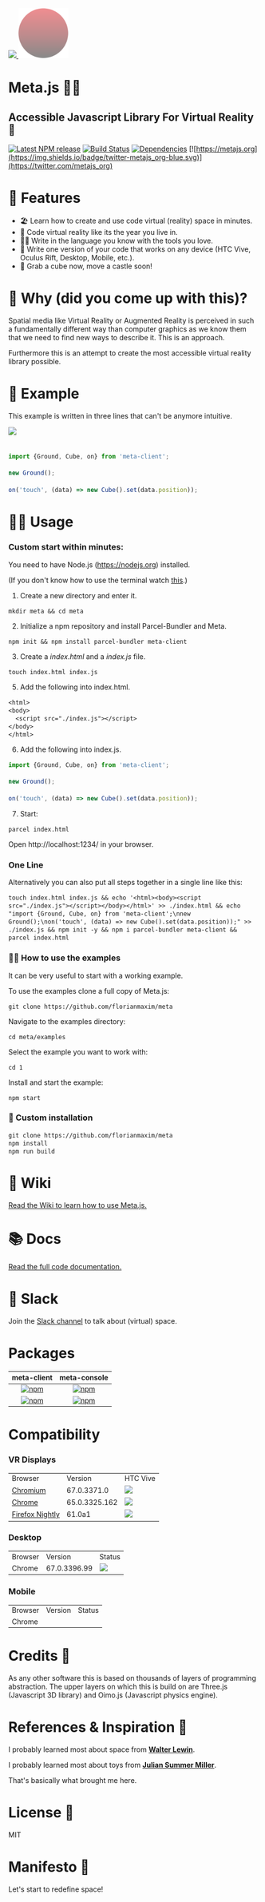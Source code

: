 [dependencies-badge]: https://img.shields.io/david/florianmaxim/meta.svg
[dependencies-badge-url]: https://david-dm.org/florianmaxim/meta

[npm-badge]: https://img.shields.io/npm/v/meta-client.svg
[npm-badge-url]: https://www.npmjs.com/package/meta-client

<a href="https://badges.gitter.im/florianmaxim/meta.png">
<img src="https://badges.gitter.im/gitterHQ/gitter.png"/>
</a>

<img src="resources/logo.png" width="100" height="100"/>

# Meta.js 👩‍🚀
## Accessible Javascript Library For Virtual Reality 🚀

[![Latest NPM release][npm-badge]][npm-badge-url] [![Build Status](https://travis-ci.org/florianmaxim/Meta.svg?branch=master)](https://travis-ci.org/florianmaxim/Meta) [![Dependencies][dependencies-badge]][dependencies-badge-url] [![https://metajs.org](https://img.shields.io/badge/twitter-metajs_org-blue.svg)](https://twitter.com/metajs_org)

# 🎊 Features

* 🏖 Learn how to create and use code virtual (reality) space in minutes.
* 💐 Code virtual reality like its the year you live in.
* 🤹🏻 Write in the language you know with the tools you love.
* 🚀 Write one version of your code that works on any device (HTC Vive, Oculus Rift, Desktop, Mobile, etc.).
* 🏰 Grab a cube now, move a castle soon!

# 🚀 Why (did you come up with this)?

Spatial media like Virtual Reality or Augmented Reality is perceived in such a fundamentally different way than computer graphics as we know them that we need to find new ways to describe it.
This is an approach.

Furthermore this is an attempt to create the most accessible virtual reality library possible.

# 💐 Example

This example is written in three lines that can't be anymore intuitive.

<a href="https://metajs.org" target="blank"><img src="https://media.giphy.com/media/3o7aCWDuzxsESrbmcE/giphy.gif" /></a>

```javascript

import {Ground, Cube, on} from 'meta-client';

new Ground();

on('touch', (data) => new Cube().set(data.position));

```

#  👩‍🚀 Usage

### Custom start within minutes:

You need to have Node.js (https://nodejs.org) installed.

(If you don't know how to use the terminal watch <a href="https://www.youtube.com/watch?v=jDINUSK7rXE" target="_blank">this</a>.)

1. Create a new directory and enter it.
```script
mkdir meta && cd meta
```
2. Initialize a npm repository and install Parcel-Bundler and Meta.
```script
npm init && npm install parcel-bundler meta-client
```
3. Create a <i>index.html</i> and a <i>index.js</i> file.
```script
touch index.html index.js
```
5. Add the following into index.html.
```script
<html>
<body>
  <script src="./index.js"></script>
</body>
</html>
```
6. Add the following into index.js.
```javascript
import {Ground, Cube, on} from 'meta-client';

new Ground();

on('touch', (data) => new Cube().set(data.position));
```  
7. Start:
```script
parcel index.html
```  
Open http://localhost:1234/ in your browser.

### One Line
Alternatively you can also put all steps together in a single line like this:

```script
touch index.html index.js && echo '<html><body><script src="./index.js"></script></body></html>' >> ./index.html && echo "import {Ground, Cube, on} from 'meta-client';\nnew Ground();\non('touch', (data) => new Cube().set(data.position));" >> ./index.js && npm init -y && npm i parcel-bundler meta-client && parcel index.html
```
### 🤹🏻 How to use the examples

It can be very useful to start with a working example.

To use the examples clone a full copy of Meta.js:
 ```script
git clone https://github.com/florianmaxim/meta
``` 
Navigate to the examples directory:
```script
cd meta/examples
``` 
Select the example you want to work with:
```script
cd 1
``` 
Install and start the example:
```script
npm start
``` 

### 🎉 Custom installation

```script
git clone https://github.com/florianmaxim/meta
npm install
npm run build
```

# 📕 Wiki

[Read the Wiki to learn how to use Meta.js.](https://github.com/florianmaxim/meta/wiki) 

# 📚 Docs

[Read the full code documentation.](https://florianmaxim.github.io/Meta)

# 💬 Slack

Join the [Slack channel](https://metajsorg.slack.com) to talk about (virtual) space.

# Packages

|                                             meta-client                                            |                                             meta-console                                             |
|:--------------------------------------------------------------------------------------------------:|:----------------------------------------------------------------------------------------------------:|
| [![npm](https://img.shields.io/npm/v/meta-client.svg)](https://www.npmjs.com/package/meta-client)  | [![npm](https://img.shields.io/npm/v/meta-console.svg)](https://www.npmjs.com/package/meta-console)  |
| [![npm](https://img.shields.io/npm/dw/meta-client.svg)](https://www.npmjs.com/package/meta-client) | [![npm](https://img.shields.io/npm/dw/meta-console.svg)](https://www.npmjs.com/package/meta-console) |

# Compatibility

### VR Displays

<table>
    <tr>
        <td>
            Browser
        </td>
        <td>
            Version
        </td>
        <td>
            HTC Vive
        </td>
    </tr>
    <tr>
        <td>
            <a href="https://chromium.woolyss.com/download/" target="blank">
             Chromium
            </a>
        </td>
        <td>
        67.0.3371.0
        </td>
        <td>
            <img src ="https://img.shields.io/badge/status-stable-green.svg" />
        </td>
    </tr>
    <tr>
        <td>
            <a href="https://www.google.com/chrome/" target="blank">
             Chrome
            </a>
        </td>
        <td>
            65.0.3325.162
        </td>
        <td>
            <img src ="https://img.shields.io/badge/status-stable-green.svg" />
        </td>
    </tr>
     <tr>
        <td>
            <a href="https://www.mozilla.org/en-US/firefox/nightly/all/" target="blank">
             Firefox Nightly
            </a>
        </td>
        <td>
            61.0a1
        </td>
        <td>
            <img src ="https://img.shields.io/badge/status-stable-green.svg" />
        </td>
    </tr>
</table>

### Desktop

<table>
    <tr>
        <td>
            Browser
        </td>
        <td>
            Version
        </td>
        <td>
            Status
        </td>
    </tr>
    <tr>
       <td>
            Chrome
        </td>
        <td>  
            67.0.3396.99   
        </td>
        <td>
            <img src ="https://img.shields.io/badge/status-stable-green.svg" />
        </td>
    </tr>
</table>

### Mobile

<table>
    <tr>
        <td>
            Browser
        </td>
        <td>
            Version
        </td>
        <td>
            Status
        </td>
    </tr>
    <tr>
       <td>
            Chrome
        </td>
        <td>     
        </td>
        <td>
        </td>
    </tr>
</table>

# Credits 👑

As any other software this is based on thousands of layers of programming abstraction. The upper layers on which this is build on are Three.js (Javascript 3D library) and Oimo.js (Javascript physics engine). 

# References & Inspiration 🤹

I probably learned most about space from
[<b>Walter Lewin</b>](https://www.youtube.com/watch?v=GtOGurrUPmQ "Walter Lewin").

I probably learned most about toys from [<b>Julian Summer Miller</b>](https://www.youtube.com/watch?v=F6uYDUPn4oM "Julian Summer Miller").

That's basically what brought me here.

# License 🔖
MIT

# Manifesto 📜

Let's start to redefine space!